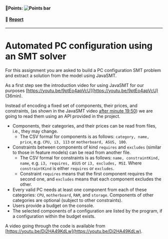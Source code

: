 #### 💯Points: ![Points bar](../../blob/badges/.github/badges/points-bar.svg)

#### 📝 [Report](../../blob/badges/report.md)
---

# Automated PC configuration using an SMT solver

For this assignment you are asked to build a PC configuration SMT problem and extract a solution from the model using JavaSMT.

As a first step see the introduction video for using JavaSMT for our purposes [https://youtu.be/9ptEo4apVcU](https://youtu.be/9ptEo4apVcU) (36min).

Instead of encoding a fixed set of components, their prices, and constraints, (as shown in the JavaSMT video [after minute 19:50](https://youtu.be/9ptEo4apVcU?t=1190)) we are going to read them using an API provided in the project.

- Components, their categories, and their prices can be read from files, i.e., they may change. 
  - The CSV formal for components is as follows: `category, name, price`, e.g. `CPU, i3, 113` or `motherboard, ASUS, 100`.
- Constraints between components of kind `requires` and `excludes` (similar to those in feature models) can be read from another file. 
  - The CSV formal for constraints is as follows: `name, constraintKind, name`, e.g. `i3, requires, ASUS` or `i3, excludes, MSI`. Where `constraintKind` is either `requires` or `excludes`. 
  - Constraint `requires` means that the first component requires the second one, and `excludes` means that each component excludes the other.
- Every valid PC needs at least one component from each of these categories: `CPU`, `motherboard`, `RAM`, and `storage`. Components of other categories are optional (subject to other constraints).
- Users provide a budget on the console.
- The selected components of a configuration are listed by the program, if a configuration within the budget exists.

A video going through the code is available from [https://youtu.be/Di2HA49KdLw](https://youtu.be/Di2HA49KdLw).
